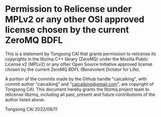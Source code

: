 # Permission to Relicense under MPLv2 or any other OSI approved license chosen by the current ZeroMQ BDFL

This is a statement by Tongsong CAI
that grants permission to relicense its copyrights in the libzmq C++
library (ZeroMQ) under the Mozilla Public License v2 (MPLv2) or any other
Open Source Initiative approved license chosen by the current ZeroMQ
BDFL (Benevolent Dictator for Life).

A portion of the commits made by the Github handle "caicaiking", with
commit author "caicaiking" and "caicaiking@gmail.com", are copyright of Tongsong CAI.
This document hereby grants the libzmq project team to relicense libzmq,
including all past, present and future contributions of the author listed above.

Tongsong CAI
2022/08/11
